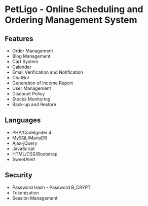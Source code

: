 # PetLigo - Online Scheduling and Ordering Management System
## Features
* Order Management
* Blog Management
* Cart System
* Calendar
* Email Verification and Notification
* ChatBot
* Generation of Income Report
* User Management
* Discount Policy
* Stocks Monitoring
* Back-up and Restore

## Languages
* PHP/CodeIgniter 4
* MySQL/MariaDB
* Ajax-jQuery
* JavaScript
* HTML/CSS/Bootstrap
* SweetAlert
  
## Security
* Password Hash - Password B_CRYPT
* Tokenization
* Session Management
